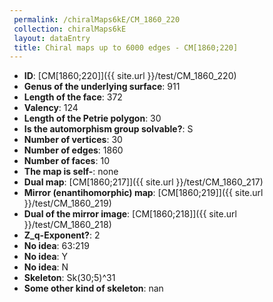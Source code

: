 ```yaml
--- 
 permalink: /chiralMaps6kE/CM_1860_220 
 collection: chiralMaps6kE
 layout: dataEntry
 title: Chiral maps up to 6000 edges - CM[1860;220]
---
```


- **ID**: [CM[1860;220]]({{ site.url }}/test/CM_1860_220)
- **Genus of the underlying surface**: 911
- **Length of the face**: 372
- **Valency**: 124
- **Length of the Petrie polygon**: 30
- **Is the automorphism group solvable?**: S
- **Number of vertices**: 30
- **Number of edges**: 1860
- **Number of faces**: 10
- **The map is self-**: none
- **Dual map**: [CM[1860;217]]({{ site.url }}/test/CM_1860_217)
- **Mirror (enantihomorphic) map**: [CM[1860;219]]({{ site.url }}/test/CM_1860_219)
- **Dual of the mirror image**: [CM[1860;218]]({{ site.url }}/test/CM_1860_218)
- **Z_q-Exponent?**: 2
- **No idea**:  63:219
- **No idea**: Y
- **No idea**: N
- **Skeleton**: Sk(30;5)^31
- **Some other kind of skeleton**: nan
